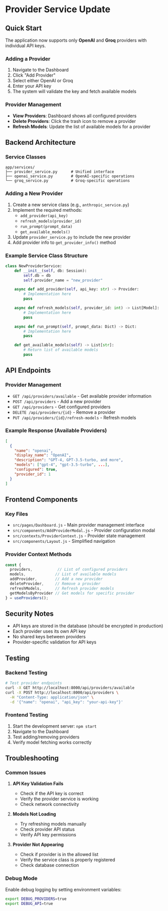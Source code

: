 # Provider Service Update

## Quick Start

The application now supports only **OpenAI** and **Groq** providers with individual API keys.

### Adding a Provider

1. Navigate to the Dashboard
2. Click "Add Provider"
3. Select either OpenAI or Groq
4. Enter your API key
5. The system will validate the key and fetch available models

### Provider Management

- **View Providers**: Dashboard shows all configured providers
- **Delete Providers**: Click the trash icon to remove a provider
- **Refresh Models**: Update the list of available models for a provider

## Backend Architecture

### Service Classes

```
app/services/
├── provider_service.py      # Unified interface
├── openai_service.py        # OpenAI-specific operations
└── groq_service.py          # Groq-specific operations
```

### Adding a New Provider

1. Create a new service class (e.g., `anthropic_service.py`)
2. Implement the required methods:
   - `add_provider(api_key)`
   - `refresh_models(provider_id)`
   - `run_prompt(prompt_data)`
   - `get_available_models()`
3. Update `provider_service.py` to include the new provider
4. Add provider info to `get_provider_info()` method

### Example Service Class Structure

```python
class NewProviderService:
    def __init__(self, db: Session):
        self.db = db
        self.provider_name = "new_provider"

    async def add_provider(self, api_key: str) -> Provider:
        # Implementation here
        pass

    async def refresh_models(self, provider_id: int) -> List[Model]:
        # Implementation here
        pass

    async def run_prompt(self, prompt_data: Dict) -> Dict:
        # Implementation here
        pass

    def get_available_models(self) -> List[str]:
        # Return list of available models
        pass
```

## API Endpoints

### Provider Management
- `GET /api/providers/available` - Get available provider information
- `POST /api/providers` - Add a new provider
- `GET /api/providers` - Get configured providers
- `DELETE /api/providers/{id}` - Remove a provider
- `PUT /api/providers/{id}/refresh-models` - Refresh models

### Example Response (Available Providers)
```json
[
  {
    "name": "openai",
    "display_name": "OpenAI",
    "description": "GPT-4, GPT-3.5-turbo, and more",
    "models": ["gpt-4", "gpt-3.5-turbo", ...],
    "configured": true,
    "provider_id": 1
  }
]
```

## Frontend Components

### Key Files
- `src/pages/Dashboard.js` - Main provider management interface
- `src/components/AddProviderModal.js` - Provider configuration modal
- `src/contexts/ProviderContext.js` - Provider state management
- `src/components/Layout.js` - Simplified navigation

### Provider Context Methods
```javascript
const {
  providers,           // List of configured providers
  models,             // List of available models
  addProvider,        // Add a new provider
  deleteProvider,     // Remove a provider
  refreshModels,      // Refresh provider models
  getModelsByProvider // Get models for specific provider
} = useProviders();
```

## Security Notes

- API keys are stored in the database (should be encrypted in production)
- Each provider uses its own API key
- No shared keys between providers
- Provider-specific validation for API keys

## Testing

### Backend Testing
```bash
# Test provider endpoints
curl -X GET http://localhost:8000/api/providers/available
curl -X POST http://localhost:8000/api/providers \
  -H "Content-Type: application/json" \
  -d '{"name": "openai", "api_key": "your-api-key"}'
```

### Frontend Testing
1. Start the development server: `npm start`
2. Navigate to the Dashboard
3. Test adding/removing providers
4. Verify model fetching works correctly

## Troubleshooting

### Common Issues

1. **API Key Validation Fails**
   - Check if the API key is correct
   - Verify the provider service is working
   - Check network connectivity

2. **Models Not Loading**
   - Try refreshing models manually
   - Check provider API status
   - Verify API key permissions

3. **Provider Not Appearing**
   - Check if provider is in the allowed list
   - Verify the service class is properly registered
   - Check database connection

### Debug Mode

Enable debug logging by setting environment variables:
```bash
export DEBUG_PROVIDERS=true
export DEBUG_API=true
```
